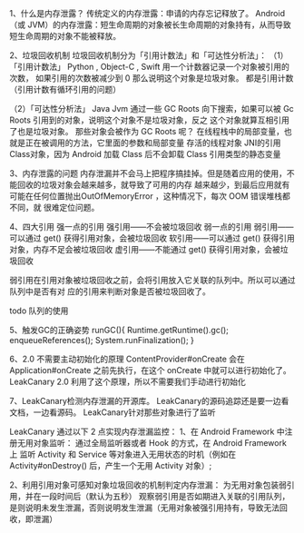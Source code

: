 1、什么是内存泄露？
传统定义的内存泄露：申请的内存忘记释放了。
Android （或 JVM）的内存泄露：短⽣命周期的对象被⻓⽣命周期的对象持有，从⽽导致短⽣命周期的对象不能被释放。

2、垃圾回收机制
垃圾回收机制分为「引⽤计数法」和「可达性分析法」：
（1）「引⽤计数法」 Python , Object-C , Swift ⽤⼀个计数器记录⼀个对象被引⽤的次数，
如果引⽤的次数被减少到 0 那么说明这个对象是垃圾对象。
都是引⽤计数（引⽤计数有循环引⽤的问题）

（2）「可达性分析法」 Java
Jvm 通过⼀些 GC Roots 向下搜索，如果可以被 Gc Roots 引⽤到的对象，说明这个对象不是垃圾对象，反之
这个对象就算互相引⽤了也是垃圾对象。
那些对象会被作为 GC Roots 呢？
在线程栈中的局部变量，也就是正在被调⽤的⽅法，它⾥⾯的参数和局部变量
存活的线程对象
JNI的引⽤
Class对象，因为 Android 加载 Class 后不会卸载 Class
引⽤类型的静态变量

3、内存泄露的问题
内存泄漏并不会⻢上把程序搞挂掉。但是随着应⽤的使⽤，不能回收的垃圾对象会越来越多，就导致了可⽤的内存
越来越少，到最后应⽤就有可能在任何位置抛出OutOfMemoryError ，这种情况下，每次 OOM 错误堆栈都不同，就
很难定位问题。

4、四⼤引⽤
强⼀点的引⽤
    强引⽤——不会被垃圾回收
弱⼀点的引⽤
    弱引⽤——可以通过 get() 获得引⽤对象，会被垃圾回收
    软引⽤——可以通过 get() 获得引⽤对象，内存不⾜会被垃圾回收
    虚引⽤——不能通过 get() 获得引⽤对象，会被垃圾回收

弱引⽤在引⽤对象被垃圾回收之前，会将引⽤放⼊它关联的队列中。所以可以通过队列中是否有对 应的引⽤来判断对象是否被垃圾回收了。

todo 队列的使用

5、触发GC的正确姿势
runGC(){
    Runtime.getRuntime().gc();
    enqueueReferences();
    System.runFinalization();
}

6、2.0 不需要主动初始化的原理
ContentProvider#onCreate 会在 Application#onCreate 之前先执⾏，在这个 onCreate 中就可以进⾏初始化了。
LeakCanary 2.0 利⽤了这个原理，所以不需要我们⼿动进⾏初始化

7、LeakCanary检测内存泄漏的开源库。
LeakCanary的源码追踪还是要一边看文档，一边看源码。
LeakCanary针对那些对象进行了监听


LeakCanary 通过以下 2 点实现内存泄漏监控：
1、在 Android Framework 中注册无用对象监听： 通过全局监听器或者 Hook 的方式，在 Android Framework 上
监听 Activity 和 Service 等对象进入无用状态的时机（例如在 Activity#onDestroy() 后，产生一个无用 Activity 对象）;

2、利用引用对象可感知对象垃圾回收的机制判定内存泄漏： 为无用对象包装弱引用，并在一段时间后（默认为五秒）
观察弱引用是否如期进入关联的引用队列，是则说明未发生泄漏，否则说明发生泄漏（无用对象被强引用持有，导致无法回收，即泄漏）

